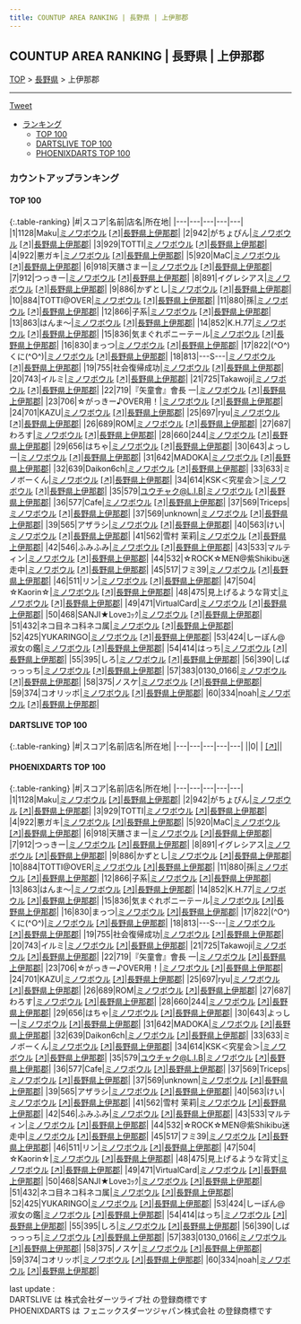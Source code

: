 ```yaml
---
title: COUNTUP AREA RANKING | 長野県 | 上伊那郡
---
```

## COUNTUP AREA RANKING | 長野県 | 上伊那郡

[TOP](/darts/rank/) > [長野県](/darts/rank/長野県/) > 上伊那郡

___

<a href="https://twitter.com/share?ref_src=twsrc%5Etfw" data-text="COUNTUP AREA RANKING | 長野県上伊那郡" class="twitter-share-button" data-hashtags="DARTSLIVE,PHOENIXDARTS,darts,ダーツ" data-show-count="false">Tweet</a>

* [ランキング](#カウントアップランキング)
    * [TOP 100](#top-100)
    * [DARTSLIVE TOP 100](#dartslive-top-100)
    * [PHOENIXDARTS TOP 100](#phoenixdarts-top-100)

### カウントアップランキング

#### TOP 100



{:.table-ranking}
|#|スコア|名前|店名|所在地|
|---|---|---|---|---|
|1|1128|<span class="rank-name-pd">Maku</span>|<a href="/darts/rank/shops/89566.html">ミノワボウル</a> <a href="https://vs.phoenixdarts.com/jp/shop/shopDetailInfo/s_89566?s_seq=89566">[↗]</a>|<a href="/darts/rank/長野県/上伊那郡">長野県上伊那郡</a>|
|2|942|<span class="rank-name-pd">がちょぴん</span>|<a href="/darts/rank/shops/89566.html">ミノワボウル</a> <a href="https://vs.phoenixdarts.com/jp/shop/shopDetailInfo/s_89566?s_seq=89566">[↗]</a>|<a href="/darts/rank/長野県/上伊那郡">長野県上伊那郡</a>|
|3|929|<span class="rank-name-pd">TOTTI</span>|<a href="/darts/rank/shops/89566.html">ミノワボウル</a> <a href="https://vs.phoenixdarts.com/jp/shop/shopDetailInfo/s_89566?s_seq=89566">[↗]</a>|<a href="/darts/rank/長野県/上伊那郡">長野県上伊那郡</a>|
|4|922|<span class="rank-name-pd">悪ガキ</span>|<a href="/darts/rank/shops/89566.html">ミノワボウル</a> <a href="https://vs.phoenixdarts.com/jp/shop/shopDetailInfo/s_89566?s_seq=89566">[↗]</a>|<a href="/darts/rank/長野県/上伊那郡">長野県上伊那郡</a>|
|5|920|<span class="rank-name-pd">MaC</span>|<a href="/darts/rank/shops/89566.html">ミノワボウル</a> <a href="https://vs.phoenixdarts.com/jp/shop/shopDetailInfo/s_89566?s_seq=89566">[↗]</a>|<a href="/darts/rank/長野県/上伊那郡">長野県上伊那郡</a>|
|6|918|<span class="rank-name-pd">天膳さまー</span>|<a href="/darts/rank/shops/89566.html">ミノワボウル</a> <a href="https://vs.phoenixdarts.com/jp/shop/shopDetailInfo/s_89566?s_seq=89566">[↗]</a>|<a href="/darts/rank/長野県/上伊那郡">長野県上伊那郡</a>|
|7|912|<span class="rank-name-pd">つっきー</span>|<a href="/darts/rank/shops/89566.html">ミノワボウル</a> <a href="https://vs.phoenixdarts.com/jp/shop/shopDetailInfo/s_89566?s_seq=89566">[↗]</a>|<a href="/darts/rank/長野県/上伊那郡">長野県上伊那郡</a>|
|8|891|<span class="rank-name-pd">イグレシアス</span>|<a href="/darts/rank/shops/89566.html">ミノワボウル</a> <a href="https://vs.phoenixdarts.com/jp/shop/shopDetailInfo/s_89566?s_seq=89566">[↗]</a>|<a href="/darts/rank/長野県/上伊那郡">長野県上伊那郡</a>|
|9|886|<span class="rank-name-pd">かずとし</span>|<a href="/darts/rank/shops/89566.html">ミノワボウル</a> <a href="https://vs.phoenixdarts.com/jp/shop/shopDetailInfo/s_89566?s_seq=89566">[↗]</a>|<a href="/darts/rank/長野県/上伊那郡">長野県上伊那郡</a>|
|10|884|<span class="rank-name-pd">TOTTI@OVER</span>|<a href="/darts/rank/shops/89566.html">ミノワボウル</a> <a href="https://vs.phoenixdarts.com/jp/shop/shopDetailInfo/s_89566?s_seq=89566">[↗]</a>|<a href="/darts/rank/長野県/上伊那郡">長野県上伊那郡</a>|
|11|880|<span class="rank-name-pd">孫</span>|<a href="/darts/rank/shops/89566.html">ミノワボウル</a> <a href="https://vs.phoenixdarts.com/jp/shop/shopDetailInfo/s_89566?s_seq=89566">[↗]</a>|<a href="/darts/rank/長野県/上伊那郡">長野県上伊那郡</a>|
|12|866|<span class="rank-name-pd">子系</span>|<a href="/darts/rank/shops/89566.html">ミノワボウル</a> <a href="https://vs.phoenixdarts.com/jp/shop/shopDetailInfo/s_89566?s_seq=89566">[↗]</a>|<a href="/darts/rank/長野県/上伊那郡">長野県上伊那郡</a>|
|13|863|<span class="rank-name-pd">はんま～</span>|<a href="/darts/rank/shops/89566.html">ミノワボウル</a> <a href="https://vs.phoenixdarts.com/jp/shop/shopDetailInfo/s_89566?s_seq=89566">[↗]</a>|<a href="/darts/rank/長野県/上伊那郡">長野県上伊那郡</a>|
|14|852|<span class="rank-name-pd">K.H.77</span>|<a href="/darts/rank/shops/89566.html">ミノワボウル</a> <a href="https://vs.phoenixdarts.com/jp/shop/shopDetailInfo/s_89566?s_seq=89566">[↗]</a>|<a href="/darts/rank/長野県/上伊那郡">長野県上伊那郡</a>|
|15|836|<span class="rank-name-pd">気まぐれポニーテール</span>|<a href="/darts/rank/shops/89566.html">ミノワボウル</a> <a href="https://vs.phoenixdarts.com/jp/shop/shopDetailInfo/s_89566?s_seq=89566">[↗]</a>|<a href="/darts/rank/長野県/上伊那郡">長野県上伊那郡</a>|
|16|830|<span class="rank-name-pd">まっつ</span>|<a href="/darts/rank/shops/89566.html">ミノワボウル</a> <a href="https://vs.phoenixdarts.com/jp/shop/shopDetailInfo/s_89566?s_seq=89566">[↗]</a>|<a href="/darts/rank/長野県/上伊那郡">長野県上伊那郡</a>|
|17|822|<span class="rank-name-pd">(^O^)くに(^O^)</span>|<a href="/darts/rank/shops/89566.html">ミノワボウル</a> <a href="https://vs.phoenixdarts.com/jp/shop/shopDetailInfo/s_89566?s_seq=89566">[↗]</a>|<a href="/darts/rank/長野県/上伊那郡">長野県上伊那郡</a>|
|18|813|<span class="rank-name-pd">---S---</span>|<a href="/darts/rank/shops/89566.html">ミノワボウル</a> <a href="https://vs.phoenixdarts.com/jp/shop/shopDetailInfo/s_89566?s_seq=89566">[↗]</a>|<a href="/darts/rank/長野県/上伊那郡">長野県上伊那郡</a>|
|19|755|<span class="rank-name-pd">社会復帰成功</span>|<a href="/darts/rank/shops/89566.html">ミノワボウル</a> <a href="https://vs.phoenixdarts.com/jp/shop/shopDetailInfo/s_89566?s_seq=89566">[↗]</a>|<a href="/darts/rank/長野県/上伊那郡">長野県上伊那郡</a>|
|20|743|<span class="rank-name-pd">イルミ</span>|<a href="/darts/rank/shops/89566.html">ミノワボウル</a> <a href="https://vs.phoenixdarts.com/jp/shop/shopDetailInfo/s_89566?s_seq=89566">[↗]</a>|<a href="/darts/rank/長野県/上伊那郡">長野県上伊那郡</a>|
|21|725|<span class="rank-name-pd">Takawoji</span>|<a href="/darts/rank/shops/89566.html">ミノワボウル</a> <a href="https://vs.phoenixdarts.com/jp/shop/shopDetailInfo/s_89566?s_seq=89566">[↗]</a>|<a href="/darts/rank/長野県/上伊那郡">長野県上伊那郡</a>|
|22|719|<span class="rank-name-pd">『矢童會』會長  一</span>|<a href="/darts/rank/shops/89566.html">ミノワボウル</a> <a href="https://vs.phoenixdarts.com/jp/shop/shopDetailInfo/s_89566?s_seq=89566">[↗]</a>|<a href="/darts/rank/長野県/上伊那郡">長野県上伊那郡</a>|
|23|706|<span class="rank-name-pd">☆がっきー♪OVER用！</span>|<a href="/darts/rank/shops/89566.html">ミノワボウル</a> <a href="https://vs.phoenixdarts.com/jp/shop/shopDetailInfo/s_89566?s_seq=89566">[↗]</a>|<a href="/darts/rank/長野県/上伊那郡">長野県上伊那郡</a>|
|24|701|<span class="rank-name-pd">KAZU</span>|<a href="/darts/rank/shops/89566.html">ミノワボウル</a> <a href="https://vs.phoenixdarts.com/jp/shop/shopDetailInfo/s_89566?s_seq=89566">[↗]</a>|<a href="/darts/rank/長野県/上伊那郡">長野県上伊那郡</a>|
|25|697|<span class="rank-name-pd">ryu</span>|<a href="/darts/rank/shops/89566.html">ミノワボウル</a> <a href="https://vs.phoenixdarts.com/jp/shop/shopDetailInfo/s_89566?s_seq=89566">[↗]</a>|<a href="/darts/rank/長野県/上伊那郡">長野県上伊那郡</a>|
|26|689|<span class="rank-name-pd">ROM</span>|<a href="/darts/rank/shops/89566.html">ミノワボウル</a> <a href="https://vs.phoenixdarts.com/jp/shop/shopDetailInfo/s_89566?s_seq=89566">[↗]</a>|<a href="/darts/rank/長野県/上伊那郡">長野県上伊那郡</a>|
|27|687|<span class="rank-name-pd">わろす</span>|<a href="/darts/rank/shops/89566.html">ミノワボウル</a> <a href="https://vs.phoenixdarts.com/jp/shop/shopDetailInfo/s_89566?s_seq=89566">[↗]</a>|<a href="/darts/rank/長野県/上伊那郡">長野県上伊那郡</a>|
|28|660|<span class="rank-name-pd">244</span>|<a href="/darts/rank/shops/89566.html">ミノワボウル</a> <a href="https://vs.phoenixdarts.com/jp/shop/shopDetailInfo/s_89566?s_seq=89566">[↗]</a>|<a href="/darts/rank/長野県/上伊那郡">長野県上伊那郡</a>|
|29|656|<span class="rank-name-pd">はちゃ</span>|<a href="/darts/rank/shops/89566.html">ミノワボウル</a> <a href="https://vs.phoenixdarts.com/jp/shop/shopDetailInfo/s_89566?s_seq=89566">[↗]</a>|<a href="/darts/rank/長野県/上伊那郡">長野県上伊那郡</a>|
|30|643|<span class="rank-name-pd">よっしー</span>|<a href="/darts/rank/shops/89566.html">ミノワボウル</a> <a href="https://vs.phoenixdarts.com/jp/shop/shopDetailInfo/s_89566?s_seq=89566">[↗]</a>|<a href="/darts/rank/長野県/上伊那郡">長野県上伊那郡</a>|
|31|642|<span class="rank-name-pd">MADOKA</span>|<a href="/darts/rank/shops/89566.html">ミノワボウル</a> <a href="https://vs.phoenixdarts.com/jp/shop/shopDetailInfo/s_89566?s_seq=89566">[↗]</a>|<a href="/darts/rank/長野県/上伊那郡">長野県上伊那郡</a>|
|32|639|<span class="rank-name-pd">Daikon6ch</span>|<a href="/darts/rank/shops/89566.html">ミノワボウル</a> <a href="https://vs.phoenixdarts.com/jp/shop/shopDetailInfo/s_89566?s_seq=89566">[↗]</a>|<a href="/darts/rank/長野県/上伊那郡">長野県上伊那郡</a>|
|33|633|<span class="rank-name-pd">ミノボーくん</span>|<a href="/darts/rank/shops/89566.html">ミノワボウル</a> <a href="https://vs.phoenixdarts.com/jp/shop/shopDetailInfo/s_89566?s_seq=89566">[↗]</a>|<a href="/darts/rank/長野県/上伊那郡">長野県上伊那郡</a>|
|34|614|<span class="rank-name-pd">KSK＜究星会＞</span>|<a href="/darts/rank/shops/89566.html">ミノワボウル</a> <a href="https://vs.phoenixdarts.com/jp/shop/shopDetailInfo/s_89566?s_seq=89566">[↗]</a>|<a href="/darts/rank/長野県/上伊那郡">長野県上伊那郡</a>|
|35|579|<span class="rank-name-pd">ユウチャク@L.I.B</span>|<a href="/darts/rank/shops/89566.html">ミノワボウル</a> <a href="https://vs.phoenixdarts.com/jp/shop/shopDetailInfo/s_89566?s_seq=89566">[↗]</a>|<a href="/darts/rank/長野県/上伊那郡">長野県上伊那郡</a>|
|36|577|<span class="rank-name-pd">Cafe</span>|<a href="/darts/rank/shops/89566.html">ミノワボウル</a> <a href="https://vs.phoenixdarts.com/jp/shop/shopDetailInfo/s_89566?s_seq=89566">[↗]</a>|<a href="/darts/rank/長野県/上伊那郡">長野県上伊那郡</a>|
|37|569|<span class="rank-name-pd">Triceps</span>|<a href="/darts/rank/shops/89566.html">ミノワボウル</a> <a href="https://vs.phoenixdarts.com/jp/shop/shopDetailInfo/s_89566?s_seq=89566">[↗]</a>|<a href="/darts/rank/長野県/上伊那郡">長野県上伊那郡</a>|
|37|569|<span class="rank-name-pd">unknown</span>|<a href="/darts/rank/shops/89566.html">ミノワボウル</a> <a href="https://vs.phoenixdarts.com/jp/shop/shopDetailInfo/s_89566?s_seq=89566">[↗]</a>|<a href="/darts/rank/長野県/上伊那郡">長野県上伊那郡</a>|
|39|565|<span class="rank-name-pd">アザラシ</span>|<a href="/darts/rank/shops/89566.html">ミノワボウル</a> <a href="https://vs.phoenixdarts.com/jp/shop/shopDetailInfo/s_89566?s_seq=89566">[↗]</a>|<a href="/darts/rank/長野県/上伊那郡">長野県上伊那郡</a>|
|40|563|<span class="rank-name-pd">けい</span>|<a href="/darts/rank/shops/89566.html">ミノワボウル</a> <a href="https://vs.phoenixdarts.com/jp/shop/shopDetailInfo/s_89566?s_seq=89566">[↗]</a>|<a href="/darts/rank/長野県/上伊那郡">長野県上伊那郡</a>|
|41|562|<span class="rank-name-pd">雪村 茉莉</span>|<a href="/darts/rank/shops/89566.html">ミノワボウル</a> <a href="https://vs.phoenixdarts.com/jp/shop/shopDetailInfo/s_89566?s_seq=89566">[↗]</a>|<a href="/darts/rank/長野県/上伊那郡">長野県上伊那郡</a>|
|42|546|<span class="rank-name-pd">ふみふみ</span>|<a href="/darts/rank/shops/89566.html">ミノワボウル</a> <a href="https://vs.phoenixdarts.com/jp/shop/shopDetailInfo/s_89566?s_seq=89566">[↗]</a>|<a href="/darts/rank/長野県/上伊那郡">長野県上伊那郡</a>|
|43|533|<span class="rank-name-pd">マルティン</span>|<a href="/darts/rank/shops/89566.html">ミノワボウル</a> <a href="https://vs.phoenixdarts.com/jp/shop/shopDetailInfo/s_89566?s_seq=89566">[↗]</a>|<a href="/darts/rank/長野県/上伊那郡">長野県上伊那郡</a>|
|44|532|<span class="rank-name-pd">☆ROCK☆MEN@紫Shikibu迷走中</span>|<a href="/darts/rank/shops/89566.html">ミノワボウル</a> <a href="https://vs.phoenixdarts.com/jp/shop/shopDetailInfo/s_89566?s_seq=89566">[↗]</a>|<a href="/darts/rank/長野県/上伊那郡">長野県上伊那郡</a>|
|45|517|<span class="rank-name-pd">フミ39</span>|<a href="/darts/rank/shops/89566.html">ミノワボウル</a> <a href="https://vs.phoenixdarts.com/jp/shop/shopDetailInfo/s_89566?s_seq=89566">[↗]</a>|<a href="/darts/rank/長野県/上伊那郡">長野県上伊那郡</a>|
|46|511|<span class="rank-name-pd">リン</span>|<a href="/darts/rank/shops/89566.html">ミノワボウル</a> <a href="https://vs.phoenixdarts.com/jp/shop/shopDetailInfo/s_89566?s_seq=89566">[↗]</a>|<a href="/darts/rank/長野県/上伊那郡">長野県上伊那郡</a>|
|47|504|<span class="rank-name-pd">☆Kaorin☆</span>|<a href="/darts/rank/shops/89566.html">ミノワボウル</a> <a href="https://vs.phoenixdarts.com/jp/shop/shopDetailInfo/s_89566?s_seq=89566">[↗]</a>|<a href="/darts/rank/長野県/上伊那郡">長野県上伊那郡</a>|
|48|475|<span class="rank-name-pd">見上げるような背丈</span>|<a href="/darts/rank/shops/89566.html">ミノワボウル</a> <a href="https://vs.phoenixdarts.com/jp/shop/shopDetailInfo/s_89566?s_seq=89566">[↗]</a>|<a href="/darts/rank/長野県/上伊那郡">長野県上伊那郡</a>|
|49|471|<span class="rank-name-pd">VirtualCard</span>|<a href="/darts/rank/shops/89566.html">ミノワボウル</a> <a href="https://vs.phoenixdarts.com/jp/shop/shopDetailInfo/s_89566?s_seq=89566">[↗]</a>|<a href="/darts/rank/長野県/上伊那郡">長野県上伊那郡</a>|
|50|468|<span class="rank-name-pd">SANJI★Loveｺｯｸ</span>|<a href="/darts/rank/shops/89566.html">ミノワボウル</a> <a href="https://vs.phoenixdarts.com/jp/shop/shopDetailInfo/s_89566?s_seq=89566">[↗]</a>|<a href="/darts/rank/長野県/上伊那郡">長野県上伊那郡</a>|
|51|432|<span class="rank-name-pd">ネコ目ネコ科ネコ属</span>|<a href="/darts/rank/shops/89566.html">ミノワボウル</a> <a href="https://vs.phoenixdarts.com/jp/shop/shopDetailInfo/s_89566?s_seq=89566">[↗]</a>|<a href="/darts/rank/長野県/上伊那郡">長野県上伊那郡</a>|
|52|425|<span class="rank-name-pd">YUKARINGO</span>|<a href="/darts/rank/shops/89566.html">ミノワボウル</a> <a href="https://vs.phoenixdarts.com/jp/shop/shopDetailInfo/s_89566?s_seq=89566">[↗]</a>|<a href="/darts/rank/長野県/上伊那郡">長野県上伊那郡</a>|
|53|424|<span class="rank-name-pd">しーぽん@淑女の鑑</span>|<a href="/darts/rank/shops/89566.html">ミノワボウル</a> <a href="https://vs.phoenixdarts.com/jp/shop/shopDetailInfo/s_89566?s_seq=89566">[↗]</a>|<a href="/darts/rank/長野県/上伊那郡">長野県上伊那郡</a>|
|54|414|<span class="rank-name-pd">はっち</span>|<a href="/darts/rank/shops/89566.html">ミノワボウル</a> <a href="https://vs.phoenixdarts.com/jp/shop/shopDetailInfo/s_89566?s_seq=89566">[↗]</a>|<a href="/darts/rank/長野県/上伊那郡">長野県上伊那郡</a>|
|55|395|<span class="rank-name-pd">しろ</span>|<a href="/darts/rank/shops/89566.html">ミノワボウル</a> <a href="https://vs.phoenixdarts.com/jp/shop/shopDetailInfo/s_89566?s_seq=89566">[↗]</a>|<a href="/darts/rank/長野県/上伊那郡">長野県上伊那郡</a>|
|56|390|<span class="rank-name-pd">しばっっっち</span>|<a href="/darts/rank/shops/89566.html">ミノワボウル</a> <a href="https://vs.phoenixdarts.com/jp/shop/shopDetailInfo/s_89566?s_seq=89566">[↗]</a>|<a href="/darts/rank/長野県/上伊那郡">長野県上伊那郡</a>|
|57|383|<span class="rank-name-pd">0130_0166</span>|<a href="/darts/rank/shops/89566.html">ミノワボウル</a> <a href="https://vs.phoenixdarts.com/jp/shop/shopDetailInfo/s_89566?s_seq=89566">[↗]</a>|<a href="/darts/rank/長野県/上伊那郡">長野県上伊那郡</a>|
|58|375|<span class="rank-name-pd">ノスケ</span>|<a href="/darts/rank/shops/89566.html">ミノワボウル</a> <a href="https://vs.phoenixdarts.com/jp/shop/shopDetailInfo/s_89566?s_seq=89566">[↗]</a>|<a href="/darts/rank/長野県/上伊那郡">長野県上伊那郡</a>|
|59|374|<span class="rank-name-pd">コオリッポ</span>|<a href="/darts/rank/shops/89566.html">ミノワボウル</a> <a href="https://vs.phoenixdarts.com/jp/shop/shopDetailInfo/s_89566?s_seq=89566">[↗]</a>|<a href="/darts/rank/長野県/上伊那郡">長野県上伊那郡</a>|
|60|334|<span class="rank-name-pd">noah</span>|<a href="/darts/rank/shops/89566.html">ミノワボウル</a> <a href="https://vs.phoenixdarts.com/jp/shop/shopDetailInfo/s_89566?s_seq=89566">[↗]</a>|<a href="/darts/rank/長野県/上伊那郡">長野県上伊那郡</a>|


#### DARTSLIVE TOP 100



{:.table-ranking}
|#|スコア|名前|店名|所在地|
|---|---|---|---|---|
||0|<span class="rank-name-dl"> </span>|<a href="/darts/rank/shops/.html"></a> <a href="">[↗]</a>|<a href="/darts/rank//"></a>|


#### PHOENIXDARTS TOP 100



{:.table-ranking}
|#|スコア|名前|店名|所在地|
|---|---|---|---|---|
|1|1128|<span class="rank-name-pd">Maku</span>|<a href="/darts/rank/shops/89566.html">ミノワボウル</a> <a href="https://vs.phoenixdarts.com/jp/shop/shopDetailInfo/s_89566?s_seq=89566">[↗]</a>|<a href="/darts/rank/長野県/上伊那郡">長野県上伊那郡</a>|
|2|942|<span class="rank-name-pd">がちょぴん</span>|<a href="/darts/rank/shops/89566.html">ミノワボウル</a> <a href="https://vs.phoenixdarts.com/jp/shop/shopDetailInfo/s_89566?s_seq=89566">[↗]</a>|<a href="/darts/rank/長野県/上伊那郡">長野県上伊那郡</a>|
|3|929|<span class="rank-name-pd">TOTTI</span>|<a href="/darts/rank/shops/89566.html">ミノワボウル</a> <a href="https://vs.phoenixdarts.com/jp/shop/shopDetailInfo/s_89566?s_seq=89566">[↗]</a>|<a href="/darts/rank/長野県/上伊那郡">長野県上伊那郡</a>|
|4|922|<span class="rank-name-pd">悪ガキ</span>|<a href="/darts/rank/shops/89566.html">ミノワボウル</a> <a href="https://vs.phoenixdarts.com/jp/shop/shopDetailInfo/s_89566?s_seq=89566">[↗]</a>|<a href="/darts/rank/長野県/上伊那郡">長野県上伊那郡</a>|
|5|920|<span class="rank-name-pd">MaC</span>|<a href="/darts/rank/shops/89566.html">ミノワボウル</a> <a href="https://vs.phoenixdarts.com/jp/shop/shopDetailInfo/s_89566?s_seq=89566">[↗]</a>|<a href="/darts/rank/長野県/上伊那郡">長野県上伊那郡</a>|
|6|918|<span class="rank-name-pd">天膳さまー</span>|<a href="/darts/rank/shops/89566.html">ミノワボウル</a> <a href="https://vs.phoenixdarts.com/jp/shop/shopDetailInfo/s_89566?s_seq=89566">[↗]</a>|<a href="/darts/rank/長野県/上伊那郡">長野県上伊那郡</a>|
|7|912|<span class="rank-name-pd">つっきー</span>|<a href="/darts/rank/shops/89566.html">ミノワボウル</a> <a href="https://vs.phoenixdarts.com/jp/shop/shopDetailInfo/s_89566?s_seq=89566">[↗]</a>|<a href="/darts/rank/長野県/上伊那郡">長野県上伊那郡</a>|
|8|891|<span class="rank-name-pd">イグレシアス</span>|<a href="/darts/rank/shops/89566.html">ミノワボウル</a> <a href="https://vs.phoenixdarts.com/jp/shop/shopDetailInfo/s_89566?s_seq=89566">[↗]</a>|<a href="/darts/rank/長野県/上伊那郡">長野県上伊那郡</a>|
|9|886|<span class="rank-name-pd">かずとし</span>|<a href="/darts/rank/shops/89566.html">ミノワボウル</a> <a href="https://vs.phoenixdarts.com/jp/shop/shopDetailInfo/s_89566?s_seq=89566">[↗]</a>|<a href="/darts/rank/長野県/上伊那郡">長野県上伊那郡</a>|
|10|884|<span class="rank-name-pd">TOTTI@OVER</span>|<a href="/darts/rank/shops/89566.html">ミノワボウル</a> <a href="https://vs.phoenixdarts.com/jp/shop/shopDetailInfo/s_89566?s_seq=89566">[↗]</a>|<a href="/darts/rank/長野県/上伊那郡">長野県上伊那郡</a>|
|11|880|<span class="rank-name-pd">孫</span>|<a href="/darts/rank/shops/89566.html">ミノワボウル</a> <a href="https://vs.phoenixdarts.com/jp/shop/shopDetailInfo/s_89566?s_seq=89566">[↗]</a>|<a href="/darts/rank/長野県/上伊那郡">長野県上伊那郡</a>|
|12|866|<span class="rank-name-pd">子系</span>|<a href="/darts/rank/shops/89566.html">ミノワボウル</a> <a href="https://vs.phoenixdarts.com/jp/shop/shopDetailInfo/s_89566?s_seq=89566">[↗]</a>|<a href="/darts/rank/長野県/上伊那郡">長野県上伊那郡</a>|
|13|863|<span class="rank-name-pd">はんま～</span>|<a href="/darts/rank/shops/89566.html">ミノワボウル</a> <a href="https://vs.phoenixdarts.com/jp/shop/shopDetailInfo/s_89566?s_seq=89566">[↗]</a>|<a href="/darts/rank/長野県/上伊那郡">長野県上伊那郡</a>|
|14|852|<span class="rank-name-pd">K.H.77</span>|<a href="/darts/rank/shops/89566.html">ミノワボウル</a> <a href="https://vs.phoenixdarts.com/jp/shop/shopDetailInfo/s_89566?s_seq=89566">[↗]</a>|<a href="/darts/rank/長野県/上伊那郡">長野県上伊那郡</a>|
|15|836|<span class="rank-name-pd">気まぐれポニーテール</span>|<a href="/darts/rank/shops/89566.html">ミノワボウル</a> <a href="https://vs.phoenixdarts.com/jp/shop/shopDetailInfo/s_89566?s_seq=89566">[↗]</a>|<a href="/darts/rank/長野県/上伊那郡">長野県上伊那郡</a>|
|16|830|<span class="rank-name-pd">まっつ</span>|<a href="/darts/rank/shops/89566.html">ミノワボウル</a> <a href="https://vs.phoenixdarts.com/jp/shop/shopDetailInfo/s_89566?s_seq=89566">[↗]</a>|<a href="/darts/rank/長野県/上伊那郡">長野県上伊那郡</a>|
|17|822|<span class="rank-name-pd">(^O^)くに(^O^)</span>|<a href="/darts/rank/shops/89566.html">ミノワボウル</a> <a href="https://vs.phoenixdarts.com/jp/shop/shopDetailInfo/s_89566?s_seq=89566">[↗]</a>|<a href="/darts/rank/長野県/上伊那郡">長野県上伊那郡</a>|
|18|813|<span class="rank-name-pd">---S---</span>|<a href="/darts/rank/shops/89566.html">ミノワボウル</a> <a href="https://vs.phoenixdarts.com/jp/shop/shopDetailInfo/s_89566?s_seq=89566">[↗]</a>|<a href="/darts/rank/長野県/上伊那郡">長野県上伊那郡</a>|
|19|755|<span class="rank-name-pd">社会復帰成功</span>|<a href="/darts/rank/shops/89566.html">ミノワボウル</a> <a href="https://vs.phoenixdarts.com/jp/shop/shopDetailInfo/s_89566?s_seq=89566">[↗]</a>|<a href="/darts/rank/長野県/上伊那郡">長野県上伊那郡</a>|
|20|743|<span class="rank-name-pd">イルミ</span>|<a href="/darts/rank/shops/89566.html">ミノワボウル</a> <a href="https://vs.phoenixdarts.com/jp/shop/shopDetailInfo/s_89566?s_seq=89566">[↗]</a>|<a href="/darts/rank/長野県/上伊那郡">長野県上伊那郡</a>|
|21|725|<span class="rank-name-pd">Takawoji</span>|<a href="/darts/rank/shops/89566.html">ミノワボウル</a> <a href="https://vs.phoenixdarts.com/jp/shop/shopDetailInfo/s_89566?s_seq=89566">[↗]</a>|<a href="/darts/rank/長野県/上伊那郡">長野県上伊那郡</a>|
|22|719|<span class="rank-name-pd">『矢童會』會長  一</span>|<a href="/darts/rank/shops/89566.html">ミノワボウル</a> <a href="https://vs.phoenixdarts.com/jp/shop/shopDetailInfo/s_89566?s_seq=89566">[↗]</a>|<a href="/darts/rank/長野県/上伊那郡">長野県上伊那郡</a>|
|23|706|<span class="rank-name-pd">☆がっきー♪OVER用！</span>|<a href="/darts/rank/shops/89566.html">ミノワボウル</a> <a href="https://vs.phoenixdarts.com/jp/shop/shopDetailInfo/s_89566?s_seq=89566">[↗]</a>|<a href="/darts/rank/長野県/上伊那郡">長野県上伊那郡</a>|
|24|701|<span class="rank-name-pd">KAZU</span>|<a href="/darts/rank/shops/89566.html">ミノワボウル</a> <a href="https://vs.phoenixdarts.com/jp/shop/shopDetailInfo/s_89566?s_seq=89566">[↗]</a>|<a href="/darts/rank/長野県/上伊那郡">長野県上伊那郡</a>|
|25|697|<span class="rank-name-pd">ryu</span>|<a href="/darts/rank/shops/89566.html">ミノワボウル</a> <a href="https://vs.phoenixdarts.com/jp/shop/shopDetailInfo/s_89566?s_seq=89566">[↗]</a>|<a href="/darts/rank/長野県/上伊那郡">長野県上伊那郡</a>|
|26|689|<span class="rank-name-pd">ROM</span>|<a href="/darts/rank/shops/89566.html">ミノワボウル</a> <a href="https://vs.phoenixdarts.com/jp/shop/shopDetailInfo/s_89566?s_seq=89566">[↗]</a>|<a href="/darts/rank/長野県/上伊那郡">長野県上伊那郡</a>|
|27|687|<span class="rank-name-pd">わろす</span>|<a href="/darts/rank/shops/89566.html">ミノワボウル</a> <a href="https://vs.phoenixdarts.com/jp/shop/shopDetailInfo/s_89566?s_seq=89566">[↗]</a>|<a href="/darts/rank/長野県/上伊那郡">長野県上伊那郡</a>|
|28|660|<span class="rank-name-pd">244</span>|<a href="/darts/rank/shops/89566.html">ミノワボウル</a> <a href="https://vs.phoenixdarts.com/jp/shop/shopDetailInfo/s_89566?s_seq=89566">[↗]</a>|<a href="/darts/rank/長野県/上伊那郡">長野県上伊那郡</a>|
|29|656|<span class="rank-name-pd">はちゃ</span>|<a href="/darts/rank/shops/89566.html">ミノワボウル</a> <a href="https://vs.phoenixdarts.com/jp/shop/shopDetailInfo/s_89566?s_seq=89566">[↗]</a>|<a href="/darts/rank/長野県/上伊那郡">長野県上伊那郡</a>|
|30|643|<span class="rank-name-pd">よっしー</span>|<a href="/darts/rank/shops/89566.html">ミノワボウル</a> <a href="https://vs.phoenixdarts.com/jp/shop/shopDetailInfo/s_89566?s_seq=89566">[↗]</a>|<a href="/darts/rank/長野県/上伊那郡">長野県上伊那郡</a>|
|31|642|<span class="rank-name-pd">MADOKA</span>|<a href="/darts/rank/shops/89566.html">ミノワボウル</a> <a href="https://vs.phoenixdarts.com/jp/shop/shopDetailInfo/s_89566?s_seq=89566">[↗]</a>|<a href="/darts/rank/長野県/上伊那郡">長野県上伊那郡</a>|
|32|639|<span class="rank-name-pd">Daikon6ch</span>|<a href="/darts/rank/shops/89566.html">ミノワボウル</a> <a href="https://vs.phoenixdarts.com/jp/shop/shopDetailInfo/s_89566?s_seq=89566">[↗]</a>|<a href="/darts/rank/長野県/上伊那郡">長野県上伊那郡</a>|
|33|633|<span class="rank-name-pd">ミノボーくん</span>|<a href="/darts/rank/shops/89566.html">ミノワボウル</a> <a href="https://vs.phoenixdarts.com/jp/shop/shopDetailInfo/s_89566?s_seq=89566">[↗]</a>|<a href="/darts/rank/長野県/上伊那郡">長野県上伊那郡</a>|
|34|614|<span class="rank-name-pd">KSK＜究星会＞</span>|<a href="/darts/rank/shops/89566.html">ミノワボウル</a> <a href="https://vs.phoenixdarts.com/jp/shop/shopDetailInfo/s_89566?s_seq=89566">[↗]</a>|<a href="/darts/rank/長野県/上伊那郡">長野県上伊那郡</a>|
|35|579|<span class="rank-name-pd">ユウチャク@L.I.B</span>|<a href="/darts/rank/shops/89566.html">ミノワボウル</a> <a href="https://vs.phoenixdarts.com/jp/shop/shopDetailInfo/s_89566?s_seq=89566">[↗]</a>|<a href="/darts/rank/長野県/上伊那郡">長野県上伊那郡</a>|
|36|577|<span class="rank-name-pd">Cafe</span>|<a href="/darts/rank/shops/89566.html">ミノワボウル</a> <a href="https://vs.phoenixdarts.com/jp/shop/shopDetailInfo/s_89566?s_seq=89566">[↗]</a>|<a href="/darts/rank/長野県/上伊那郡">長野県上伊那郡</a>|
|37|569|<span class="rank-name-pd">Triceps</span>|<a href="/darts/rank/shops/89566.html">ミノワボウル</a> <a href="https://vs.phoenixdarts.com/jp/shop/shopDetailInfo/s_89566?s_seq=89566">[↗]</a>|<a href="/darts/rank/長野県/上伊那郡">長野県上伊那郡</a>|
|37|569|<span class="rank-name-pd">unknown</span>|<a href="/darts/rank/shops/89566.html">ミノワボウル</a> <a href="https://vs.phoenixdarts.com/jp/shop/shopDetailInfo/s_89566?s_seq=89566">[↗]</a>|<a href="/darts/rank/長野県/上伊那郡">長野県上伊那郡</a>|
|39|565|<span class="rank-name-pd">アザラシ</span>|<a href="/darts/rank/shops/89566.html">ミノワボウル</a> <a href="https://vs.phoenixdarts.com/jp/shop/shopDetailInfo/s_89566?s_seq=89566">[↗]</a>|<a href="/darts/rank/長野県/上伊那郡">長野県上伊那郡</a>|
|40|563|<span class="rank-name-pd">けい</span>|<a href="/darts/rank/shops/89566.html">ミノワボウル</a> <a href="https://vs.phoenixdarts.com/jp/shop/shopDetailInfo/s_89566?s_seq=89566">[↗]</a>|<a href="/darts/rank/長野県/上伊那郡">長野県上伊那郡</a>|
|41|562|<span class="rank-name-pd">雪村 茉莉</span>|<a href="/darts/rank/shops/89566.html">ミノワボウル</a> <a href="https://vs.phoenixdarts.com/jp/shop/shopDetailInfo/s_89566?s_seq=89566">[↗]</a>|<a href="/darts/rank/長野県/上伊那郡">長野県上伊那郡</a>|
|42|546|<span class="rank-name-pd">ふみふみ</span>|<a href="/darts/rank/shops/89566.html">ミノワボウル</a> <a href="https://vs.phoenixdarts.com/jp/shop/shopDetailInfo/s_89566?s_seq=89566">[↗]</a>|<a href="/darts/rank/長野県/上伊那郡">長野県上伊那郡</a>|
|43|533|<span class="rank-name-pd">マルティン</span>|<a href="/darts/rank/shops/89566.html">ミノワボウル</a> <a href="https://vs.phoenixdarts.com/jp/shop/shopDetailInfo/s_89566?s_seq=89566">[↗]</a>|<a href="/darts/rank/長野県/上伊那郡">長野県上伊那郡</a>|
|44|532|<span class="rank-name-pd">☆ROCK☆MEN@紫Shikibu迷走中</span>|<a href="/darts/rank/shops/89566.html">ミノワボウル</a> <a href="https://vs.phoenixdarts.com/jp/shop/shopDetailInfo/s_89566?s_seq=89566">[↗]</a>|<a href="/darts/rank/長野県/上伊那郡">長野県上伊那郡</a>|
|45|517|<span class="rank-name-pd">フミ39</span>|<a href="/darts/rank/shops/89566.html">ミノワボウル</a> <a href="https://vs.phoenixdarts.com/jp/shop/shopDetailInfo/s_89566?s_seq=89566">[↗]</a>|<a href="/darts/rank/長野県/上伊那郡">長野県上伊那郡</a>|
|46|511|<span class="rank-name-pd">リン</span>|<a href="/darts/rank/shops/89566.html">ミノワボウル</a> <a href="https://vs.phoenixdarts.com/jp/shop/shopDetailInfo/s_89566?s_seq=89566">[↗]</a>|<a href="/darts/rank/長野県/上伊那郡">長野県上伊那郡</a>|
|47|504|<span class="rank-name-pd">☆Kaorin☆</span>|<a href="/darts/rank/shops/89566.html">ミノワボウル</a> <a href="https://vs.phoenixdarts.com/jp/shop/shopDetailInfo/s_89566?s_seq=89566">[↗]</a>|<a href="/darts/rank/長野県/上伊那郡">長野県上伊那郡</a>|
|48|475|<span class="rank-name-pd">見上げるような背丈</span>|<a href="/darts/rank/shops/89566.html">ミノワボウル</a> <a href="https://vs.phoenixdarts.com/jp/shop/shopDetailInfo/s_89566?s_seq=89566">[↗]</a>|<a href="/darts/rank/長野県/上伊那郡">長野県上伊那郡</a>|
|49|471|<span class="rank-name-pd">VirtualCard</span>|<a href="/darts/rank/shops/89566.html">ミノワボウル</a> <a href="https://vs.phoenixdarts.com/jp/shop/shopDetailInfo/s_89566?s_seq=89566">[↗]</a>|<a href="/darts/rank/長野県/上伊那郡">長野県上伊那郡</a>|
|50|468|<span class="rank-name-pd">SANJI★Loveｺｯｸ</span>|<a href="/darts/rank/shops/89566.html">ミノワボウル</a> <a href="https://vs.phoenixdarts.com/jp/shop/shopDetailInfo/s_89566?s_seq=89566">[↗]</a>|<a href="/darts/rank/長野県/上伊那郡">長野県上伊那郡</a>|
|51|432|<span class="rank-name-pd">ネコ目ネコ科ネコ属</span>|<a href="/darts/rank/shops/89566.html">ミノワボウル</a> <a href="https://vs.phoenixdarts.com/jp/shop/shopDetailInfo/s_89566?s_seq=89566">[↗]</a>|<a href="/darts/rank/長野県/上伊那郡">長野県上伊那郡</a>|
|52|425|<span class="rank-name-pd">YUKARINGO</span>|<a href="/darts/rank/shops/89566.html">ミノワボウル</a> <a href="https://vs.phoenixdarts.com/jp/shop/shopDetailInfo/s_89566?s_seq=89566">[↗]</a>|<a href="/darts/rank/長野県/上伊那郡">長野県上伊那郡</a>|
|53|424|<span class="rank-name-pd">しーぽん@淑女の鑑</span>|<a href="/darts/rank/shops/89566.html">ミノワボウル</a> <a href="https://vs.phoenixdarts.com/jp/shop/shopDetailInfo/s_89566?s_seq=89566">[↗]</a>|<a href="/darts/rank/長野県/上伊那郡">長野県上伊那郡</a>|
|54|414|<span class="rank-name-pd">はっち</span>|<a href="/darts/rank/shops/89566.html">ミノワボウル</a> <a href="https://vs.phoenixdarts.com/jp/shop/shopDetailInfo/s_89566?s_seq=89566">[↗]</a>|<a href="/darts/rank/長野県/上伊那郡">長野県上伊那郡</a>|
|55|395|<span class="rank-name-pd">しろ</span>|<a href="/darts/rank/shops/89566.html">ミノワボウル</a> <a href="https://vs.phoenixdarts.com/jp/shop/shopDetailInfo/s_89566?s_seq=89566">[↗]</a>|<a href="/darts/rank/長野県/上伊那郡">長野県上伊那郡</a>|
|56|390|<span class="rank-name-pd">しばっっっち</span>|<a href="/darts/rank/shops/89566.html">ミノワボウル</a> <a href="https://vs.phoenixdarts.com/jp/shop/shopDetailInfo/s_89566?s_seq=89566">[↗]</a>|<a href="/darts/rank/長野県/上伊那郡">長野県上伊那郡</a>|
|57|383|<span class="rank-name-pd">0130_0166</span>|<a href="/darts/rank/shops/89566.html">ミノワボウル</a> <a href="https://vs.phoenixdarts.com/jp/shop/shopDetailInfo/s_89566?s_seq=89566">[↗]</a>|<a href="/darts/rank/長野県/上伊那郡">長野県上伊那郡</a>|
|58|375|<span class="rank-name-pd">ノスケ</span>|<a href="/darts/rank/shops/89566.html">ミノワボウル</a> <a href="https://vs.phoenixdarts.com/jp/shop/shopDetailInfo/s_89566?s_seq=89566">[↗]</a>|<a href="/darts/rank/長野県/上伊那郡">長野県上伊那郡</a>|
|59|374|<span class="rank-name-pd">コオリッポ</span>|<a href="/darts/rank/shops/89566.html">ミノワボウル</a> <a href="https://vs.phoenixdarts.com/jp/shop/shopDetailInfo/s_89566?s_seq=89566">[↗]</a>|<a href="/darts/rank/長野県/上伊那郡">長野県上伊那郡</a>|
|60|334|<span class="rank-name-pd">noah</span>|<a href="/darts/rank/shops/89566.html">ミノワボウル</a> <a href="https://vs.phoenixdarts.com/jp/shop/shopDetailInfo/s_89566?s_seq=89566">[↗]</a>|<a href="/darts/rank/長野県/上伊那郡">長野県上伊那郡</a>|


<div class="footer border-top border-gray-light mt-5 pt-3 text-right text-gray">
    last update : <span style="font-weight: italic" id="foot_last_modified"></span><br />
    DARTSLIVE は 株式会社ダーツライブ社 の登録商標です<br />
    PHOENIXDARTS は フェニックスダーツジャパン株式会社 の登録商標です<br />
</div>

<script src="https://cdnjs.cloudflare.com/ajax/libs/jquery.tablesorter/2.31.3/js/jquery.tablesorter.min.js" integrity="sha512-qzgd5cYSZcosqpzpn7zF2ZId8f/8CHmFKZ8j7mU4OUXTNRd5g+ZHBPsgKEwoqxCtdQvExE5LprwwPAgoicguNg==" crossorigin="anonymous" referrerpolicy="no-referrer"></script>
<link rel="stylesheet" href="https://cdnjs.cloudflare.com/ajax/libs/jquery.tablesorter/2.31.3/css/theme.default.min.css" integrity="sha512-wghhOJkjQX0Lh3NSWvNKeZ0ZpNn+SPVXX1Qyc9OCaogADktxrBiBdKGDoqVUOyhStvMBmJQ8ZdMHiR3wuEq8+w==" crossorigin="anonymous" referrerpolicy="no-referrer" />
<script>
$(function() {
    $(".table-ranking").tablesorter({sortList:[[0, 0]]});
    $("#foot_last_modified").text(formatDate(new Date(document.lastModified), 'yyyy-MM-dd HH:mm:ss'));
});
</script>

<script async src="https://platform.twitter.com/widgets.js" charset="utf-8"></script>